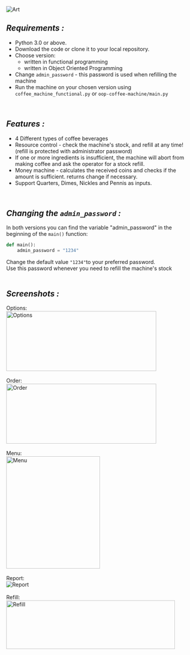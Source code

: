 <img src="https://user-images.githubusercontent.com/97472180/168475388-f4eed0d0-b131-4409-ac21-939e403bc0e4.PNG" alt="Art"/>
 
## *Requirements :*
* Python 3.0 or above.
* Download the code or clone it to your local repository.
* Choose version: 
   * written in functional programming
   * written in Object Oriented Programming 
* Change `admin_password` - this password is used when refilling the machine
* Run the machine on your chosen version using  `coffee_machine_functional.py` or `oop-coffee-machine/main.py`
<br>  
  
## *Features :*
* 4 Different types of coffee beverages
* Resource control - check the machine's stock, and refill at any time! (refill is protected with administrator password)
* If one or more ingredients is insufficient, the machine will abort from making coffee and ask the operator for a stock refill.
* Money machine - calculates the received coins and checks if the amount is sufficient. returns change if necessary.
* Support Quarters, Dimes, Nickles and Pennis as inputs.
<br>  
  
## *Changing the `admin_password` :* 
In both versions you can find the variable "admin_password" in the beginning of the `main()` function:
```python
def main():
    admin_password = "1234"
```
Change the default value `"1234"`to your preferred password.  
Use this password whenever you need to refill the machine's stock  
<br>  
  
## *Screenshots :*
Options:  
<img src="https://user-images.githubusercontent.com/97472180/168475391-9972fbdb-3699-4753-b955-5a83435c3f61.PNG" alt="Options" width="400" height="160"/>
<br>  
Order:  
<img src="https://user-images.githubusercontent.com/97472180/168475392-ec4fc9dc-f72c-46e8-8db9-5c5142b32d85.PNG" alt="Order" width="400" height="160"/>
<br>  
Menu:  
<img src="https://user-images.githubusercontent.com/97472180/168475390-1016ad54-33b7-4f49-a581-c26487c521d5.PNG" alt="Menu" width="250" height="300"/>
<br>  
Report:  
<img src="https://user-images.githubusercontent.com/97472180/168475396-67277cdc-09b1-4b6e-b780-1aa51a7e2f2c.PNG" alt="Report"/>
<br>  
Refill:  
<img src="https://user-images.githubusercontent.com/97472180/168475394-d28064a2-ae5e-4cf4-9dc1-9e538c76b8fa.PNG" alt="Refill" width="450" height="130"/>
<br>  

